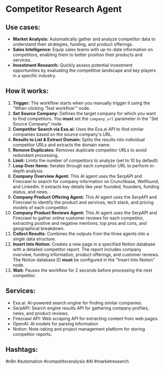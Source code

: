 # Competitor Research Agent

## Use cases:
- **Market Analysis:** Automatically gather and analyze competitor data to understand their strategies, funding, and product offerings.
- **Sales Intelligence:** Equip sales teams with up-to-date information on competitors, enabling them to better position their products and services.
- **Investment Research:** Quickly assess potential investment opportunities by evaluating the competitive landscape and key players in a specific industry.

## How it works:
1. **Trigger:** The workflow starts when you manually trigger it using the "When clicking ‘Test workflow’" node.
2. **Set Source Company:** Defines the target company for which you want to find competitors. You **must** set the `company_url` parameter in the "Set Source Company" node.
3. **Competitor Search via Exa.ai:** Uses the Exa.ai API to find similar companies based on the source company's URL.
4. **Results to List & Extract Domain:** Splits the results into individual competitor URLs and extracts the domain name.
5. **Remove Duplicates:** Removes duplicate competitor URLs to avoid redundant processing.
6. **Limit:** Limits the number of competitors to analyze (set to 10 by default)
7. **Loop Over Items:** Iterates through each competitor URL to perform in-depth analysis.
8. **Company Overview Agent:** This AI agent uses the SerpAPI and Firecrawl to search for company information on Crunchbase, Wellfound, and LinkedIn. It extracts key details like year founded, founders, funding status, and news.
9. **Company Product Offering Agent:** This AI agent uses the SerpAPI and Firecrawl to identify the product and services, tech stack, and pricing models of each competitor.
10. **Company Product Reviews Agent:** This AI agent uses the SerpAPI and Firecrawl to gather online customer reviews for each competitor, extracting positive and negative mentions, top pros and cons, and geographical breakdown.
11. **Collect Results:** Combines the outputs from the three agents into a single data structure.
12. **Insert Into Notion:** Creates a new page in a specified Notion database with a detailed competitor report. The report includes company overview, funding information, product offerings, and customer reviews. The Notion database ID **must** be configured in the "Insert Into Notion" node.
13. **Wait:** Pauses the workflow for 2 seconds before processing the next competitor.

## Services:
- Exa.ai: AI-powered search engine for finding similar companies.
- SerpAPI: Search engine results API for gathering company profiles, news, and product reviews.
- Firecrawl API: Web scraping API for extracting content from web pages.
- OpenAI: AI models for parsing information
- Notion: Note-taking and project management platform for storing competitor reports.

## Hashtags:
#n8n #automation #competitoranalysis #AI #marketresearch
